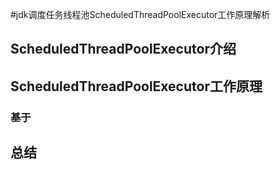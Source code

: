 #jdk调度任务线程池ScheduledThreadPoolExecutor工作原理解析

## ScheduledThreadPoolExecutor介绍

## ScheduledThreadPoolExecutor工作原理

### 基于

## 总结